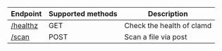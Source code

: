 | Endpoint | Supported methods | Description |
| --- | --- | --- |
| [/healthz](docs/healthz.md) | GET | Check the health of clamd |
| [/scan](docs/scan.md) | POST | Scan a file via post |

